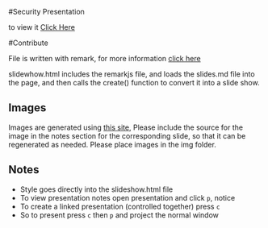 #Security Presentation

to view it [Click Here](http://rawgit.com/codetech/Security-Presentation/master/slideshow.html)

#Contribute

File is written with remark, for more information [click here](https://github.com/gnab/remark)

slidewhow.html includes the remarkjs file, and loads the slides.md file into the page, and then calls the create() function to convert it into a slide show.

## Images
  Images are generated using [this site](http://shaky.github.bushong.net), Please include the source for the image in the notes section for the corresponding slide, so that it can be regenerated as needed.
  Please place images in the img folder.

## Notes
- Style goes directly into the slideshow.html file
- To view presentation notes open presentation and click `p`, notice
- To create a linked presentation (controlled together) press `c`
- So to present press `c` then `p` and project the normal window
